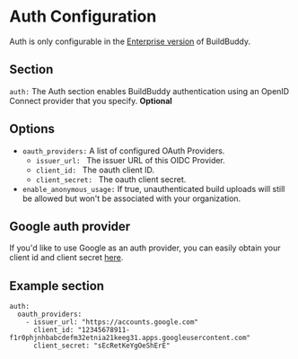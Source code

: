 <!--
{
  "name": "Auth",
  "category": "5eed3e2ace045b343fc0a328",
  "priority": 300
}
-->
# Auth Configuration

Auth is only configurable in the [Enterprise version](enterprise.md) of BuildBuddy.

## Section

```auth:``` The Auth section enables BuildBuddy authentication using an OpenID Connect provider that you specify. **Optional**


## Options
* ```oauth_providers:``` A list of configured OAuth Providers.
  * ```issuer_url: ``` The issuer URL of this OIDC Provider.
  * ```client_id: ``` The oauth client ID.
  * ```client_secret: ``` The oauth client secret.
* ```enable_anonymous_usage:``` If true, unauthenticated build uploads will still be allowed but won't be associated with your organization.
## Google auth provider

If you'd like to use Google as an auth provider, you can easily obtain your client id and client secret [here](https://console.developers.google.com/apis/credentials).

## Example section

```
auth:
  oauth_providers:
    - issuer_url: "https://accounts.google.com"
      client_id: "12345678911-f1r0phjnhbabcdefm32etnia21keeg31.apps.googleusercontent.com"
      client_secret: "sEcRetKeYgOeShErE"
```